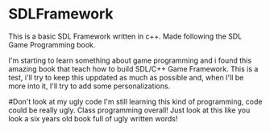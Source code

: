 # SDLFramework
This is a basic SDL Framework written in c++. Made following the SDL Game Programming book.

I'm starting to learn something about game programming and i found this amazing book that teach how to build SDL/C++ Game Framework.
This is a test, i'll try to keep this uppdated as much as possible and, when I'll be more into it, I'll try to add some personalizations.

#Don't look at my ugly code
I'm still learning this kind of programming, code could be really ugly. Class programming overall! Just look at this like you look a 
six years old book full of ugly written words!

